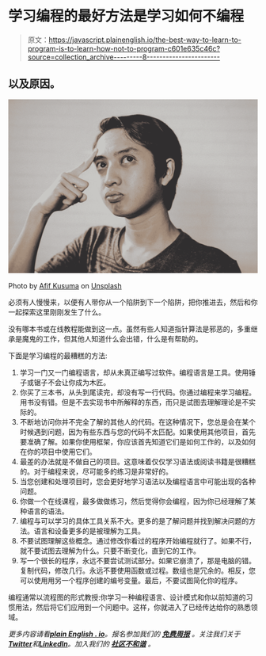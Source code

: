 # 学习编程的最好方法是学习如何不编程

> 原文：<https://javascript.plainenglish.io/the-best-way-to-learn-to-program-is-to-learn-how-not-to-program-c601e635c46c?source=collection_archive---------8----------------------->

## 以及原因。

![](img/326df2096c080bea46a64deb8edbc372.png)

Photo by [Afif Kusuma](https://unsplash.com/@javaistan?utm_source=medium&utm_medium=referral) on [Unsplash](https://unsplash.com?utm_source=medium&utm_medium=referral)

必须有人慢慢来，以便有人带你从一个陷阱到下一个陷阱，把你推进去，然后和你一起探索这里刚刚发生了什么。

没有哪本书或在线教程能做到这一点。虽然有些人知道指针算法是邪恶的，多重继承是魔鬼的工作，但其他人知道什么会出错，什么是有帮助的。

下面是学习编程的最糟糕的方法:

1.  学习一门又一门编程语言，却从未真正编写过软件。编程语言是工具。使用锤子或锯子不会让你成为木匠。
2.  你买了三本书，从头到尾读完，却没有写一行代码。你通过编程来学习编程。用书没有错。但是不去实现书中所解释的东西，而只是试图去理解理论是不实际的。
3.  不断地访问你并不完全了解的其他人的代码。在这种情况下，您总是会在某个时候遇到问题，因为有些东西与您的代码不太匹配。如果使用其他项目，首先要准确了解。如果你使用框架，你应该首先知道它们是如何工作的，以及如何在你的项目中使用它们。
4.  最差的办法就是不做自己的项目。这意味着仅仅学习语法或阅读书籍是很糟糕的。对于编程来说，尽可能多的练习是非常好的。
5.  当您创建和处理项目时，您会更好地学习语法以及编程语言中可能出现的各种问题。
6.  你做一个在线课程，最多做做练习，然后觉得你会编程，因为你已经理解了某种语言的语法。
7.  编程与可以学习的具体工具关系不大。更多的是了解问题并找到解决问题的方法。语言和设备更多的是被理解为工具。
8.  不要试图理解这些概念。通过修改你看过的程序开始编程就行了。如果不行，就不要试图去理解为什么。只要不断变化，直到它的工作。
9.  写一个很长的程序，永远不要尝试测试部分。如果它崩溃了，那是电脑的错。复制代码，修改几行。永远不要使用函数或过程。数组也是冗余的。相反，您可以使用用另一个程序创建的编号变量。最后，不要试图简化你的程序。

编程通常以流程图的形式教授:你学习一种编程语言、设计模式和你以前知道的习惯用法，然后将它们应用到一个问题中。这样，你就进入了已经传达给你的熟悉领域。

*更多内容请看*[***plain English . io***](https://plainenglish.io/)*。报名参加我们的* [***免费周报***](http://newsletter.plainenglish.io/) *。关注我们关于*[***Twitter***](https://twitter.com/inPlainEngHQ)*和*[***LinkedIn***](https://www.linkedin.com/company/inplainenglish/)*。加入我们的* [***社区不和谐***](https://discord.gg/GtDtUAvyhW) *。*